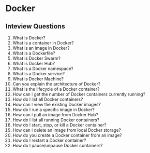 # Docker


## Inteview Questions
1.	What is Docker?
2.	What is a container in Docker?
3.	What is an image in Docker?
4.	What is a Dockerfile?
5.	What is Docker Swarm?
6.	What is Docker Hub?
7.	What is a Docker namespace?
8.	What is a Docker service?
9.	What is Docker Machine?
10.	Can you explain the architecture of Docker?
11.	What is the lifecycle of a Docker container?
12.	How can I get the number of Docker containers currently running?
13.	How do I list all Docker containers?
14.	How can I view the existing Docker images?
15.	How do I run a specific image in Docker?
16.	How can I pull an image from Docker Hub?
17.	How do I list all running Docker containers?
18.	How do I start, stop, or kill a Docker container?
19.	How can I delete an image from local Docker storage?
20.	How do you create a Docker container from an image?
21.	How do I restart a Docker container?
22.	How do I pause/unpause Docker containers?


